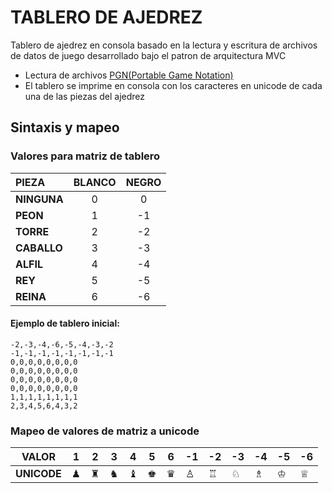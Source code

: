 # TABLERO DE AJEDREZ
Tablero de ajedrez en consola basado en la lectura y escritura de archivos de datos de juego desarrollado
bajo el patron de arquitectura MVC
- Lectura de archivos [PGN(Portable Game Notation)](https://en.wikipedia.org/wiki/Portable-Game-Notation)
- El tablero se imprime en consola con los caracteres en unicode de cada una de las piezas del ajedrez

## Sintaxis y mapeo

### Valores para matriz de tablero
| **PIEZA**   | **BLANCO** | **NEGRO** |
|:------------|:----------:|:---------:|
| **NINGUNA** |     0      |     0     |
| **PEON**    |     1      |    -1     |
| **TORRE**   |     2      |    -2     |
| **CABALLO** |     3      |    -3     |
| **ALFIL**   |     4      |    -4     |
| **REY**     |     5      |    -5     |
| **REINA**   |     6      |    -6     |

#### Ejemplo de tablero inicial:
````
-2,-3,-4,-6,-5,-4,-3,-2
-1,-1,-1,-1,-1,-1,-1,-1
0,0,0,0,0,0,0,0
0,0,0,0,0,0,0,0
0,0,0,0,0,0,0,0
0,0,0,0,0,0,0,0
1,1,1,1,1,1,1,1
2,3,4,5,6,4,3,2
````

### Mapeo de valores de matriz a unicode

| **VALOR**   | 1 | 2 | 3 | 4 | 5 | 6 | -1 | -2 | -3 | -4 | -5 | -6 |
|-------------|---|---|---|---|---|---|----|----|----|----|----|----|
| **UNICODE** | ♟ | ♜ | ♞ | ♝ | ♚ | ♛ | ♙  | ♖  | ♘  | ♗  | ♔  | ♕  |